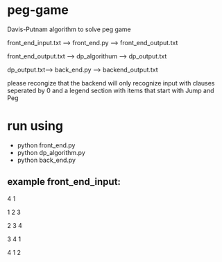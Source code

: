 # peg-game
Davis-Putnam algorithm to solve peg game


front_end_input.txt --> front_end.py --> front_end_output.txt


front_end_output.txt --> dp_algorithum --> dp_output.txt


dp_output.txt--> back_end.py --> backend_output.txt

please recongize that the backend will only recognize input with clauses seperated by 0 and a legend section with items that start with Jump and Peg

# run using

- python front_end.py
- python dp_algorithm.py
- python back_end.py

## example front_end_input:
4 1


1 2 3


2 3 4


3 4 1


4 1 2
